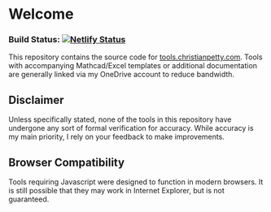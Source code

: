 # Welcome
### Build Status: [![Netlify Status](https://api.netlify.com/api/v1/badges/d6c5d336-e815-4597-9e60-df8c46a9fc43/deploy-status)](https://app.netlify.com/sites/christianpetty-tools/deploys)

This repository contains the source code for [tools.christianpetty.com](https://tools.christianpetty.com). Tools with accompanying Mathcad/Excel templates or additional documentation are generally linked via my OneDrive account to reduce bandwidth.

## Disclaimer
Unless specifically stated, none of the tools in this repository have undergone any sort of formal verification for accuracy. While accuracy is my main priority, I rely on your feedback to make improvements.

## Browser Compatibility
Tools requiring Javascript were designed to function in modern browsers. It is still possible that they may work in Internet Explorer, but is not guaranteed.
